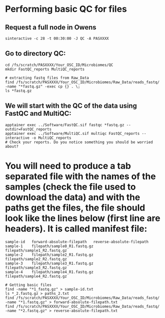 # Performing basic QC for files
## Request a full node in Owens
```shell
sinteractive -c 28 -t 00:30:00 -J QC -A PASXXXX
```
## Go to directory QC:
```shell
cd /fs/scratch/PASXXXX/Your_OSC_ID/Microbiomes/QC
mkdir FastQC_reports MultiQC_reports

# extracting fastq files from Raw_Data
find /fs/scratch/PASXXXX/Your_OSC_ID/Microbiomes/Raw_Data/reads_fastq/ -name "*fastq.gz" -exec cp {} . \;
ls *fastq.gz
```

## We will start with the QC of the data using FastQC and MultiQC:
```shell
apptainer exec ../Software/FastQC.sif fastqc *fastq.gz --outdir=FastQC_reports
apptainer exec ../Software/MultiQC.sif multiqc FastQC_reports --interactive -o MultiQC_reports
# Check your reports. Do you notice something you should be worried about?
```

# You will need to produce a tab separated file with the names of the samples (check the file used to download the data) and with the paths get the files, the file should look like the lines below (first line are headers). It is called manifest file:
```shell
sample-id   forward-absolute-filepath   reverse-absolute-filepath
sample-1    filepath/sample0_R1.fastq.gz    filepath/sample1_R2.fastq.gz
sample-2    filepath/sample2_R1.fastq.gz    filepath/sample2_R2.fastq.gz
sample-3    filepath/sample3_R1.fastq.gz    filepath/sample3_R2.fastq.gz
sample-4    filepath/sample4_R1.fastq.gz    filepath/sample4_R2.fastq.gz

# Getting basic files
find -name "*1_fastq.gz" > sample-id.txt
ls *_2.fastq.gz > paths_2.txt
find /fs/scratch/PASXXXX/Your_OSC_ID/Microbiomes/Raw_Data/reads_fastq/ -name "*1.fastq.gz" > forward-absolute-filepath.txt
find /fs/scratch/PASXXXX/Your_OSC_ID/Microbiomes/Raw_Data/reads_fastq/ -name "*2.fastq.gz" > reverse-absolute-filepath.txt


```
